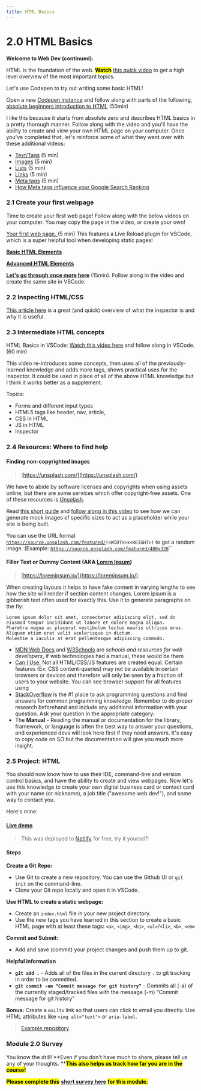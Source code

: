```yaml
---
title: HTML Basics
---
```


# 2.0 HTML Basics

**Welcome to Web Dev (continued):**

HTML is the foundation of the web. <mark>**Watch**</mark> [this quick video](https://www.youtube.com/watch?v=88QJumITbQA) to get a high level overview of the most important topics.

Let's use Codepen to try out writing some basic HTML!

Open a new [Codepen instance](https://codepen.io/pen) and follow along with parts of the following, [absolute beginners introduction to HTML](https://www.youtube.com/watch?v=ONin3xInlGw) (50min)

I like this because it starts from absolute zero and describes HTML basics in a pretty thorough manner. Follow along with the video and you'll have the ability to create and view your own HTML page on your computer. Once you've completed that, let's reinforce some of what they went over with these additional videos:

- [Text/Tags](https://www.youtube.com/watch?v=ItZN6o0ylao) (5 min)
- [Images](https://www.youtube.com/watch?v=LyINBQFpL0o) (5 min)
- [Lists](https://www.youtube.com/watch?v=6fmob-VeAMo) (5 min)
- [Links](https://www.youtube.com/watch?v=prG3mvho3tU) (5 min)
- [Meta tags](https://www.youtube.com/watch?v=bi5bfH_gVWE) (5 min)
- [How Meta tags influence your Google Search Ranking](https://developers.google.com/search/docs/crawling-indexing/special-tags)

### 2.1 Create your first webpage

Time to create your first web page! Follow along with the below videos on your computer. You may copy the page in the video, or create your own!

[Your first web page. ](https://www.youtube.com/watch?v=88QJumITbQA)(5 min) This features a Live Reload plugin for VSCode, which is a super helpful tool when developing static pages!

[**Basic HTML Elements**](https://www.youtube.com/watch?v=PypMN-yui4Y)

[**Advanced HTML Elements**](https://www.youtube.com/watch?v=1rbo_HHt5nw)

[**Let's go through once more here**](https://www.freecodecamp.org/news/html-basics-for-beginners/) (15min). Follow along in the video and create the same site in VSCode.

### 2.2 Inspecting HTML/CSS

[This article here](https://www.theodinproject.com/lessons/foundations-inspecting-html-and-css) is a great (and quick) overview of what the inspector is and why it is useful.

### 2.3 Intermediate HTML concepts

HTML Basics in VSCode: [Watch this video here](https://www.youtube.com/watch?v=UB1O30fR-EE) and follow along in VSCode. (60 min)

This video re-introduces some concepts, then uses all of the previously-learned knowledge and adds more tags, shows practical uses for the inspector. It could be used in place of all of the above HTML knowledge but I think it works better as a supplement.

Topics:

- Forms and different input types
- HTML5 tags like header, nav, article,
- CSS in HTML
- JS in HTML
- Inspector

### 2.4 Resources: Where to find help

#### Finding non-copyrighted images

> [https://unsplash.com/](https://unsplash.com/)

We have to abide by software licenses and copyrights when using assets online, but there are some services which offer copyright-free assets. One of these resources is [Unsplash](https://unsplash.com/).

Read [this short guide](https://awik.io/generate-random-images-unsplash-without-using-api/) and [follow along in this video](https://www.youtube.com/watch?v=e8p1zSNmK7Q) to see how we can generate mock images of specific sizes to act as a placeholder while your site is being built.

You can use the URL format [`https://source.unsplash.com/featured/`](https://source.unsplash.com/featured/300x201)`(<WIDTH>x<HEIGHT>)` to get a random image. (Example: [`https://source.unsplash.com/featured/480x320`](https://source.unsplash.com/featured/480x320)``

#### Filler Text or Dummy Content (AKA [Lorem Ipsum](https://www.google.com/url?sa=t&rct=j&q=&esrc=s&source=web&cd=&cad=rja&uact=8&ved=2ahUKEwjspICmgK_7AhUuSzABHb4SAI0QmhN6BAgaEAI&url=https%3A%2F%2Fen.wikipedia.org%2Fwiki%2FLorem_ipsum&usg=AOvVaw0_rKsmfs2-75sm_MYbRlS3))

> [https://loremipsum.io/](https://loremipsum.io/)

When creating layouts it helps to have fake content in varying lengths to see how the site will render if section content changes. Lorem ipsum is a gibberish text often used for exactly this. Use it to generate paragraphs on the fly:

```
Lorem ipsum dolor sit amet, consectetur adipiscing elit, sed do eiusmod tempor incididunt ut labore et dolore magna aliqua.
Pharetra magna ac placerat vestibulum lectus mauris ultrices eros. Aliquam etiam erat velit scelerisque in dictum.
Molestie a iaculis at erat pellentesque adipiscing commodo.
```

- [MDN Web Docs](https://developer.mozilla.org/en-US/docs/Web) and [W3Schools](https://www.w3schools.com/) are _schools and resources for web developers_, if web technologies had a manual, these would be them
- [Can I Use.](https://caniuse.com) Not all HTML/CSS/JS features are created equal. Certain features (Ex: CSS content-queries) may not be available in certain browsers or devices and therefore will only be seen by a fraction of users to your website. You can see browser support for all features using
- [StackOverflow](https://stackoverflow.com) is the #1 place to ask programming questions and find answers for common programming knowledge. Remember to do proper research beforehand and include any additional information with your question. Ask your question in the appropriate category:
- The **Manual** - Reading the manual or documentation for the library, framework, or language is often the best way to answer your questions, and experienced devs will look here first if they need answers. It's easy to copy code on SO but the documentation will give you much more insight.

### 2.5 Project: HTML

You should now know how to use their IDE, command-line and version control basics, and have the ability to create and view webpages. Now let's use this knowledge to create your own digital business card or contact card with your name (or nickname), a job title ("awesome web dev!"), and some way to contact you.

Here's mine:

#### [Live demo](https://aam-101-html.netlify.app/)

> This was deployed to [Netlify](https://www.netlify.com/) for free, try it yourself!

#### Steps

**Create a Git Repo:**

- Use Git to create a new repository. You can use the Github UI or `git init` on the command-line.
- Clone your Git repo locally and open it in VSCode.

**Use HTML to create a static webpage:**

- Create an `index.html` file in your new project directory.
- Use the new tags you have learned in this section to create a basic HTML page with at least these tags: `<a>`, `<img>`, `<h1>`, `<ul>`/`<li>`, `<b>`, `<em>`

**Commit and Submit:**

- Add and save (commit) your project changes and push them up to git.

**Helpful information**

- **`git add .`** - Adds all of the files in the current directory `.` to git tracking in order to be committed.
- **`git commit -am “Commit message for git history”`** - Commits all (-a) of the currently staged/tracked files with the message (-m) “Commit message for git history”

**Bonus:** Create a `mailto` link so that users can click to email you directly. Use HTML attributes like `<img alt="text">` or `aria-label`.

> [Example repository](https://github.com/AAM-Institute/project-002)

### Module 2.0 Survey

You know the drill! **Even if you don't have much to share, please tell us any of your thoughts. **<mark>**This also helps us track how far you are in the course!**</mark> <mark></mark><mark></mark>

<mark>**Please complete this**</mark> [**short survey here**](https://docs.google.com/forms/d/e/1FAIpQLScN2_BCzqP1ObkJwUAH-DlCzDPmFBJErRhgMYho997yBRkwtw/viewform) <mark>**for this module.**</mark>
